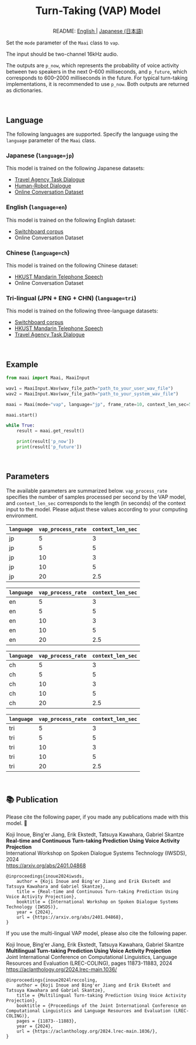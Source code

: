 <h1>
<p align="center">
Turn-Taking (VAP) Model
</p>
</h1>
<p align="center">
README: <a href="vap.md">English </a> | <a href="vap_JP.md">Japanese (日本語) </a>
</p>

Set the `mode` parameter of the `Maai` class to `vap`.

The input should be two-channel 16kHz audio.

The outputs are `p_now`, which represents the probability of voice activity between two speakers in the next 0–600 milliseconds, and `p_future`, which corresponds to 600–2000 milliseconds in the future.
For typical turn-taking implementations, it is recommended to use `p_now`.
Both outputs are returned as dictionaries.

</br>

## Language

The following languages are supported.
Specify the language using the `language` parameter of the `Maai` class.

### Japanese (`language=jp`)

This model is trained on the following Japanese datasets:
- [Travel Agency Task Dialogue](https://aclanthology.org/2022.lrec-1.619/)
- [Human-Robot Dialogue](https://aclanthology.org/2025.naacl-long.367/)
- [Online Conversation Dataset](https://www.arxiv.org/abs/2506.21191)

### English (`language=en`)

This model is trained on the following English dataset:
- [Switchboard corpus](https://catalog.ldc.upenn.edu/LDC97S62)
- Online Conversation Dataset

### Chinese (`language=ch`)

This model is trained on the following Chinese dataset:
- [HKUST Mandarin Telephone Speech](https://catalog.ldc.upenn.edu/LDC2005S15)
- Online Conversation Dataset

### Tri-lingual (JPN + ENG + CHN) (`language=tri`)

This model is trained on the following three-language datasets:
- [Switchboard corpus](https://catalog.ldc.upenn.edu/LDC97S62)
- [HKUST Mandarin Telephone Speech](https://catalog.ldc.upenn.edu/LDC2005S15)
- [Travel Agency Task Dialogue](https://aclanthology.org/2022.lrec-1.619/)

</br>

## Example

```python
from maai import Maai, MaaiInput

wav1 = MaaiInput.Wav(wav_file_path="path_to_your_user_wav_file")
wav2 = MaaiInput.Wav(wav_file_path="path_to_your_system_wav_file")

maai = Maai(mode="vap", language="jp", frame_rate=10, context_len_sec=5, audio_ch1=wav1, audio_ch2=wav2, device="cpu")

maai.start()

while True:
    result = maai.get_result()

    print(result['p_now'])
    print(result['p_future'])
```

</br>

## Parameters

The available parameters are summarized below.
`vap_process_rate` specifies the number of samples processed per second by the VAP model, and `context_len_sec` corresponds to the length (in seconds) of the context input to the model.
Please adjust these values according to your computing environment.

| `language` | `vap_process_rate` | `context_len_sec` |
| --- | --- | --- |
| jp | 5 | 3 |
| jp | 5 | 5 |
| jp | 10 | 3 |
| jp | 10 | 5 |
| jp | 20 | 2.5 |

| `language` | `vap_process_rate` | `context_len_sec` |
| --- | --- | --- |
| en | 5 | 3 |
| en | 5 | 5 |
| en | 10 | 3 |
| en | 10 | 5 |
| en | 20 | 2.5 |

| `language` | `vap_process_rate` | `context_len_sec` |
| --- | --- | --- |
| ch | 5 | 3 |
| ch | 5 | 5 |
| ch | 10 | 3 |
| ch | 10 | 5 |
| ch | 20 | 2.5 |

| `language` | `vap_process_rate` | `context_len_sec` |
| --- | --- | --- |
| tri | 5 | 3 |
| tri | 5 | 5 |
| tri | 10 | 3 |
| tri | 10 | 5 |
| tri | 20 | 2.5 |

<br>

## 📚 Publication

Please cite the following paper, if you made any publications made with this model. 🙏

Koji Inoue, Bing'er Jiang, Erik Ekstedt, Tatsuya Kawahara, Gabriel Skantze<br>
__Real-time and Continuous Turn-taking Prediction Using Voice Activity Projection__<br>
International Workshop on Spoken Dialogue Systems Technology (IWSDS), 2024<br>
https://arxiv.org/abs/2401.04868<br>

```
@inproceedings{inoue2024iwsds,
    author = {Koji Inoue and Bing'er Jiang and Erik Ekstedt and Tatsuya Kawahara and Gabriel Skantze},
    title = {Real-time and Continuous Turn-taking Prediction Using Voice Activity Projection},
    booktitle = {International Workshop on Spoken Dialogue Systems Technology (IWSDS)},
    year = {2024},
    url = {https://arxiv.org/abs/2401.04868},
}
```

If you use the multi-lingual VAP model, please also cite the following paper.

Koji Inoue, Bing'er Jiang, Erik Ekstedt, Tatsuya Kawahara, Gabriel Skantze<br>
__Multilingual Turn-taking Prediction Using Voice Activity Projection__<br>
Joint International Conference on Computational Linguistics, Language Resources and Evaluation (LREC-COLING), pages 11873-11883, 2024<br>
https://aclanthology.org/2024.lrec-main.1036/<br>

```
@inproceedings{inoue2024lreccoling,
    author = {Koji Inoue and Bing'er Jiang and Erik Ekstedt and Tatsuya Kawahara and Gabriel Skantze},
    title = {Multilingual Turn-taking Prediction Using Voice Activity Projection},
    booktitle = {Proceedings of the Joint International Conference on Computational Linguistics and Language Resources and Evaluation (LREC-COLING)},
    pages = {11873--11883},
    year = {2024},
    url = {https://aclanthology.org/2024.lrec-main.1036/},
}
```